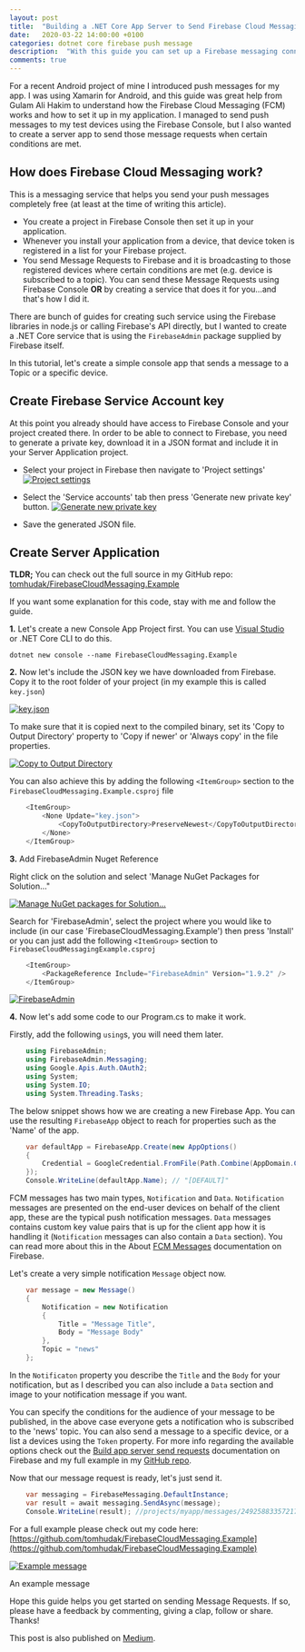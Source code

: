 ```yaml
---
layout: post
title:  "Building a .NET Core App Server to Send Firebase Cloud Messaging Message Requests"
date:   2020-03-22 14:00:00 +0100
categories: dotnet core firebase push message
description:  "With this guide you can set up a Firebase messaging connection using .NET"
comments: true
---
```


For a recent Android project of mine I introduced push messages for my app. I was using Xamarin for Android, and this guide was great help from Gulam Ali Hakim to understand how the Firebase Cloud Messaging (FCM) works and how to set it up in my application. I managed to send push messages to my test devices using the Firebase Console, but I also wanted to create a server app to send those message requests when certain conditions are met.

## How does Firebase Cloud Messaging work?

This is a messaging service that helps you send your push messages completely free (at least at the time of writing this article).

- You create a project in Firebase Console then set it up in your application.
- Whenever you install your application from a device, that device token is registered in a list for your Firebase project.
- You send Message Requests to Firebase and it is broadcasting to those registered devices where certain conditions are met (e.g. device is subscribed to a topic). You can send these Message Requests using Firebase Console **OR** by creating a service that does it for you…and that's how I did it.

There are bunch of guides for creating such service using the Firebase libraries in node.js or calling Firebase's API directly, but I wanted to create a .NET Core service that is using the `FirebaseAdmin` package supplied by Firebase itself.

In this tutorial, let's create a simple console app that sends a message to a Topic or a specific device.

## Create Firebase Service Account key

At this point you already should have access to Firebase Console and your project created there. In order to be able to connect to Firebase, you need to generate a private key, download it in a JSON format and include it in your Server Application project.

- Select your project in Firebase then navigate to 'Project settings'
[![Project settings](/assets/2020-03-22-firebase/2020-03-22-firebase-image-1.png)](/assets/2020-03-22-firebase/2020-03-22-firebase-image-1.png)

- Select the 'Service accounts' tab then press 'Generate new private key' button.
[![Generate new private key](/assets/2020-03-22-firebase/2020-03-22-firebase-image-2.png)](/assets/2020-03-22-firebase/2020-03-22-firebase-image-2.png)

- Save the generated JSON file.

## Create Server Application
**TLDR;** You can check out the full source in my GitHub repo: [tomhudak/FirebaseCloudMessaging.Example](https://github.com/tomhudak/FirebaseCloudMessaging.Example)

If you want some explanation for this code, stay with me and follow the guide.

**1.** Let's create a new Console App Project first. You can use [Visual Studio](https://docs.microsoft.com/en-us/visualstudio/get-started/csharp/tutorial-console?view=vs-2019) or .NET Core CLI to do this.

`dotnet new console --name FirebaseCloudMessaging.Example`

**2.** Now let's include the JSON key we have downloaded from Firebase. Copy it to the root folder of your project (in my example this is called `key.json`)

[![key.json](/assets/2020-03-22-firebase/2020-03-22-firebase-image-3.png)](/assets/2020-03-22-firebase/2020-03-22-firebase-image-3.png)

To make sure that it is copied next to the compiled binary, set its 'Copy to Output Directory' property to 'Copy if newer' or 'Always copy' in the file properties.

[![Copy to Output Directory](/assets/2020-03-22-firebase/2020-03-22-firebase-image-4.png)](/assets/2020-03-22-firebase/2020-03-22-firebase-image-4.png)

You can also achieve this by adding the following `<ItemGroup>` section to the `FirebaseCloudMessaging.Example.csproj` file

```csharp
    <ItemGroup>
        <None Update="key.json">
            <CopyToOutputDirectory>PreserveNewest</CopyToOutputDirectory>
        </None>
    </ItemGroup>
```

**3.** Add FirebaseAdmin Nuget Reference

Right click on the solution and select 'Manage NuGet Packages for Solution…"

[![Manage NuGet packages for Solution...](/assets/2020-03-22-firebase/2020-03-22-firebase-image-5.png)](/assets/2020-03-22-firebase/2020-03-22-firebase-image-5.png)

Search for 'FirebaseAdmin', select the project where you would like to include (in our case 'FirebaseCloudMessaging.Example') then press 'Install'
or you can just add the following `<ItemGroup>` section to `FirebaseCloudMessagingExample.csproj`

```csharp
    <ItemGroup>
        <PackageReference Include="FirebaseAdmin" Version="1.9.2" />
    </ItemGroup>
```

[![FirebaseAdmin](/assets/2020-03-22-firebase/2020-03-22-firebase-image-6.png)](/assets/2020-03-22-firebase/2020-03-22-firebase-image-6.png)

**4.** Now let's add some code to our Program.cs to make it work.

Firstly, add the following `using`s, you will need them later.

```csharp
    using FirebaseAdmin;
    using FirebaseAdmin.Messaging;
    using Google.Apis.Auth.OAuth2;
    using System;
    using System.IO;
    using System.Threading.Tasks;
```

The below snippet shows how we are creating a new Firebase App. You can use the resulting `FirebaseApp` object to reach for properties such as the 'Name' of the app.

```csharp
    var defaultApp = FirebaseApp.Create(new AppOptions()
    {
        Credential = GoogleCredential.FromFile(Path.Combine(AppDomain.CurrentDomain.BaseDirectory, "key.json")),
    });
    Console.WriteLine(defaultApp.Name); // "[DEFAULT]"
```

FCM messages has two main types, `Notification` and `Data`. `Notification` messages are presented on the end-user devices on behalf of the client app, these are the typical push notification messages. `Data` messages contains custom key value pairs that is up for the client app how it is handling it (`Notification` messages can also contain a `Data` section). You can read more about this in the About [FCM Messages](https://firebase.google.com/docs/cloud-messaging/concept-options) documentation on Firebase.

Let's create a very simple notification `Message` object now.

```csharp
    var message = new Message()
    {
        Notification = new Notification
        {
            Title = "Message Title",
            Body = "Message Body"
        },
        Topic = "news"
    };
```

In the `Notificaton` property you describe the `Title` and the `Body` for your notification, but as I described you can also include a `Data` section and image to your notification message if you want.

You can specify the conditions for the audience of your message to be published, in the above case everyone gets a notification who is subscribed to the 'news' topic. You can also send a message to a specific device, or a list a devices using the `Token` property. For more info regarding the available options check out the [Build app server send requests](https://firebase.google.com/docs/cloud-messaging/send-message) documentation on Firebase and my full example in my [GitHub repo](https://github.com/tomhudak/FirebaseCloudMessaging.Example).

Now that our message request is ready, let's just send it.

```csharp
    var messaging = FirebaseMessaging.DefaultInstance;
    var result = await messaging.SendAsync(message);
    Console.WriteLine(result); //projects/myapp/messages/2492588335721724324
```

For a full example please check out my code here: [https://github.com/tomhudak/FirebaseCloudMessaging.Example](https://github.com/tomhudak/FirebaseCloudMessaging.Example)

[![Example message](/assets/2020-03-22-firebase/2020-03-22-firebase-image-7.png)](/assets/2020-03-22-firebase/2020-03-22-firebase-image-7.png)
<p class="italic center">An example message</p>

Hope this guide helps you get started on sending Message Requests. If so, please have a feedback by commenting, giving a clap, follow or share. Thanks!

This post is also published on [Medium](https://medium.com/@tamashudak/building-net-core-app-server-to-send-firebase-cloud-messaging-message-requests-641f3c6c90ae).
